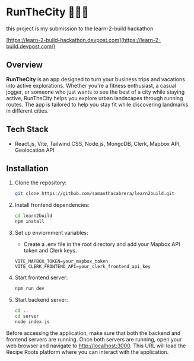 # RunTheCity 🏃‍♂️🌆

this project is my submission to the learn-2-build hackathon

[https://learn-2-build-hackathon.devpost.com](https://learn-2-build.devpost.com/)

## Overview

**RunTheCity** is an app designed to turn your business trips and vacations into active explorations. Whether you're a fitness enthusiast, a casual jogger, or someone who just wants to see the best of a city while staying active, RunTheCity helps you explore urban landscapes through running routes. The app is tailored to help you stay fit while discovering landmarks in different cities.

## Tech Stack

- React.js, Vite, Tailwind CSS, Node.js, MongoDB, Clerk, Mapbox API, Geolocation API

## Installation

1. Clone the repository:

   ```bash
   git clone https://github.com/samanthacabrera/learn2build.git
   ```

2. Install frontend dependencies:
   ```bash
   cd learn2build
   npm install
   ```
3. Set up enviornment variables:
   - Create a .env file in the root directory and add your Mapbox API token and Clerk keys.
   ```
   VITE_MAPBOX_TOKEN=your_mapbox_token
   VITE_CLERK_FRONTEND_API=your_clerk_frontend_api_key
   ```
4. Start frontend server:
   ```bash
   npm run dev
   ```
5. Start backend server:
   ```bash
   cd ..
   cd server
   node index.js
   ```

Before accessing the application, make sure that both the backend and frontend servers are running. Once both servers are running, open your web browser and navigate to [http://localhost:3000](http://localhost:3000). This URL will load the Recipe Roots platform where you can interact with the application.
